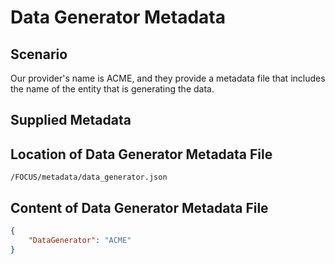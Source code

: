 # Data Generator Metadata

## Scenario

Our provider's name is ACME, and they provide a metadata file that includes the name of the entity that is generating the data.

## Supplied Metadata

## Location of Data Generator Metadata File

`/FOCUS/metadata/data_generator.json`

## Content of Data Generator Metadata File

```json
{
    "DataGenerator": "ACME"
}
```

